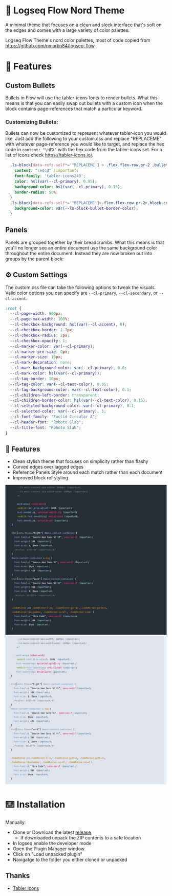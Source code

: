 # 🧠 Logseq Flow Nord Theme
A minimal theme that focuses on a clean and sleek interface that's soft on the edges and comes with a large variety of color palettes.

Logseq Flow Theme's nord color palettes, most of code copied from https://github.com/nmartin84/logseq-flow.

# 🚀 Features

## Custom Bullets
Bullets in Flow will use the tabler-icons fonts to render bullets. What this means is that you can easily swap out bullets with a custom icon when the block contains page-references that match a particular keyword.

### Customizing Bullets:
Bullets can now be customized to represent whatever tabler-icon you would like. Just add the following to your custom.css and replace "REPLACEME" with whatever page-reference you would like to target, and replace the hex code in `content: "\HEX"` with the hex code from the tabler-icons set. For a list of icons check https://tabler-icons.io/.
```css
  .ls-block[data-refs-self*='"REPLACEME'] > .flex.flex-row.pr-2 .bullet-container .bullet:before {
    content: "\edcd" !important;
    font-family: 'tabler-icons240';
    color: hsl(var(--cl-primary), 0.95);
    background-color: hsl(var(--cl-primary), 0.15);
    border-radius: 50%;
  }
  .ls-block[data-refs-self*='"REPLACEME']>.flex.flex-row.pr-2>.block-control-wrap a>.bullet-container.bullet-closed>.bullet:before {
    background-color: var(--ls-block-bullet-border-color);
  }
```

## Panels
Panels are grouped together by their breadcrumbs. What this means is that you'll no longer see an entire document use the same background color throughout the entire document. Instead they are now broken out into groups by the parent block:

## ⚙️ Custom Settings
The custom.css file can take the following options to tweak the visuals. Valid color options you can specify are `--cl-primary`, `--cl-secondary`, or `--cl-accent`. 
```css
:root {
  --cl-page-width: 900px;
  --cl-page-max-width: 100%;
  --cl-checkbox-background: hsl(var(--cl-accent), 0);
  --cl-checkbox-border: 1.7px;
  --cl-checkbox-radius: 2px;
  --cl-checkbox-opacity: 1;
  --cl-marker-color: var(--cl-primary);
  --cl-marker-pre-size: 0px;
  --cl-marker-size: 16px;
  --cl-mark-decoration: none;
  --cl-mark-background-color: var(--cl-primary), 0.0;
  --cl-mark-color: hsl(var(--cl-primary));
  --cl-tag-border: 10px;
  --cl-tag-color: var(--cl-text-color), 0.85;
  --cl-tag-background-color: var(--cl-text-color), 0.1;
  --cl-children-left-border: transparent;
  --cl-children-border-color: hsl(var(--cl-text-color), 0.15);
  --cl-selected-background-color: var(--cl-primary), 0.1;
  --cl-selected-color: var(--cl-primary), 1;
  --cl-font-family: "Euclid Circular A";
  --cl-header-font: "Roboto Slab";
  --cl-title-font: "Roboto Slab";
}
```

## 🚀 Features
- Clean stylish theme that focuses on simplicity rather than flashy
- Curved edges over jagged edges
- Reference Panels Style around each match rather than each document
- Improved block ref styling

![dark-themes](.images/dark.png)
![light-themes](.images/light.png)

# ⌨️ Installation

Manually:
- Clone or Download the latest [release](https://github.com/henices/logseq-flow-nord/releases)
  - If downloaded unpack the ZIP contents to a safe location
- In logseq enable the developer mode
- Open the Plugin Manager window
- Click on "Load unpacked plugin"
- Navigatge to the folder you either cloned or unpacked

## Thanks
- [Tabler Icons](https://github.com/tabler/tabler-icons)
